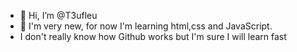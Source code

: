 - 👋 Hi, I’m @T3ufleu
- 👀 I'm very new, for now I'm learning html,css and JavaScript.
- I don't really know how Github works but I'm sure I will learn fast

<!---
T3ufleu/T3ufleu is a ✨ special ✨ repository because its `README.md` (this file) appears on your GitHub profile.
You can click the Preview link to take a look at your changes.
--->
